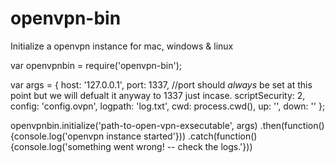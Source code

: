 # openvpn-bin
Initialize a openvpn instance for mac, windows &amp; linux

var openvpnbin = require('openvpn-bin');

var args = {
        host: '127.0.0.1',
        port: 1337, //port should *always* be set at this point but we will defualt it anyway to 1337 just incase.
        scriptSecurity: 2,
        config: 'config.ovpn',
        logpath: 'log.txt',
        cwd: process.cwd(),
        up: '',
        down: ''
    };


openvpnbin.initialize('path-to-open-vpn-exsecutable', args)
  .then(function(){console.log('openvpn instance started'}))
  .catch(function(){console.log('something went wrong! -- check the logs.'}))
